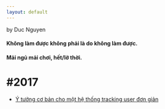 ```yaml
---
layout: default
---
```


by Duc Nguyen

#### Không làm được không phải là do không làm được.
#### Mải ngủ mải chơi, hết/lỡ thời.

# #2017

* [Ý tưởng cơ bản cho một hệ thống tracking user đơn giản](/posts/y-tuong-co-ban-cho-mot-he-thong-tracking)